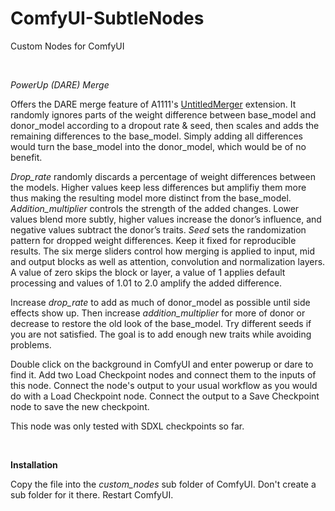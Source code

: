 # ComfyUI-SubtleNodes
Custom Nodes for ComfyUI

<br>

*PowerUp (DARE) Merge*

Offers the DARE merge feature of A1111's [UntitledMerger](https://github.com/groinge/sd-webui-untitledmerger) extension. It randomly ignores parts of the weight difference between base_model and donor_model according to a dropout rate & seed, then scales and adds the remaining differences to the base_model. Simply adding all differences would turn the base_model into the donor_model, which would be of no benefit.

*Drop_rate* randomly discards a percentage of weight differences between the models. Higher values keep less differences but amplifiy them more thus making the resulting model more distinct from the base_model.
*Addition_multiplier* controls the strength of the added changes. Lower values blend more subtly, higher values increase the donor’s influence, and negative values subtract the donor’s traits.
*Seed* sets the randomization pattern for dropped weight differences. Keep it fixed for reproducible results.
The six merge sliders control how merging is applied to input, mid and output blocks as well as attention, convolution and normalization layers. A value of zero skips the block or layer, a value of 1 applies default processing and values of 1.01 to 2.0 amplify the added difference.

Increase *drop_rate* to add as much of donor_model as possible until side effects show up. Then increase *addition_multiplier* for more of donor or decrease to restore the old look of the base_model. Try different seeds if you are not satisfied. The goal is to add enough new traits while avoiding problems.

Double click on the background in ComfyUI and enter powerup or dare to find it. Add two Load Checkpoint nodes and connect them to the inputs of this node. Connect the node's output to your usual workflow as you would do with a Load Checkpoint node. Connect the output to a Save Checkpoint node to save the new checkpoint.

This node was only tested with SDXL checkpoints so far.

<br>

**Installation**

Copy the file into the *custom_nodes* sub folder of ComfyUI. Don't create a sub folder for it there. Restart ComfyUI.
